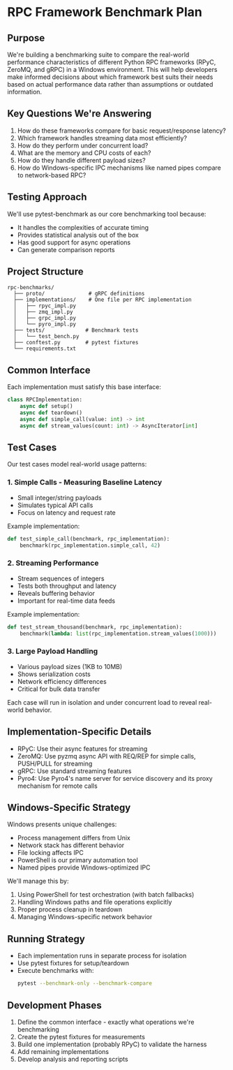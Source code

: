 # RPC Framework Benchmark Plan

## Purpose
We're building a benchmarking suite to compare the real-world performance characteristics of different Python RPC frameworks (RPyC, ZeroMQ, and gRPC) in a Windows environment. This will help developers make informed decisions about which framework best suits their needs based on actual performance data rather than assumptions or outdated information.

## Key Questions We're Answering
1. How do these frameworks compare for basic request/response latency?
2. Which framework handles streaming data most efficiently?
3. How do they perform under concurrent load?
4. What are the memory and CPU costs of each?
5. How do they handle different payload sizes?
6. How do Windows-specific IPC mechanisms like named pipes compare to network-based RPC?

## Testing Approach
We'll use pytest-benchmark as our core benchmarking tool because:
- It handles the complexities of accurate timing
- Provides statistical analysis out of the box
- Has good support for async operations
- Can generate comparison reports

## Project Structure
```
rpc-benchmarks/
  ├── proto/              # gRPC definitions
  ├── implementations/    # One file per RPC implementation
  │   ├── rpyc_impl.py
  │   ├── zmq_impl.py
  │   ├── grpc_impl.py
  │   └── pyro_impl.py
  ├── tests/             # Benchmark tests
  │   └── test_bench.py
  ├── conftest.py        # pytest fixtures
  └── requirements.txt
```

## Common Interface
Each implementation must satisfy this base interface:

```python
class RPCImplementation:
    async def setup()
    async def teardown()
    async def simple_call(value: int) -> int
    async def stream_values(count: int) -> AsyncIterator[int]
```

## Test Cases
Our test cases model real-world usage patterns:

### 1. Simple Calls - Measuring Baseline Latency
- Small integer/string payloads
- Simulates typical API calls
- Focus on latency and request rate

Example implementation:
```python
def test_simple_call(benchmark, rpc_implementation):
    benchmark(rpc_implementation.simple_call, 42)
```

### 2. Streaming Performance
- Stream sequences of integers
- Tests both throughput and latency
- Reveals buffering behavior
- Important for real-time data feeds

Example implementation:
```python
def test_stream_thousand(benchmark, rpc_implementation):
    benchmark(lambda: list(rpc_implementation.stream_values(1000)))
```

### 3. Large Payload Handling
- Various payload sizes (1KB to 10MB)
- Shows serialization costs
- Network efficiency differences
- Critical for bulk data transfer

Each case will run in isolation and under concurrent load to reveal real-world behavior.

## Implementation-Specific Details
- RPyC: Use their async features for streaming
- ZeroMQ: Use pyzmq async API with REQ/REP for simple calls, PUSH/PULL for streaming
- gRPC: Use standard streaming features
- Pyro4: Use Pyro4's name server for service discovery and its proxy mechanism for remote calls

## Windows-Specific Strategy
Windows presents unique challenges:
- Process management differs from Unix
- Network stack has different behavior
- File locking affects IPC
- PowerShell is our primary automation tool
- Named pipes provide Windows-optimized IPC

We'll manage this by:
1. Using PowerShell for test orchestration (with batch fallbacks)
2. Handling Windows paths and file operations explicitly
3. Proper process cleanup in teardown
4. Managing Windows-specific network behavior

## Running Strategy
- Each implementation runs in separate process for isolation
- Use pytest fixtures for setup/teardown
- Execute benchmarks with:
  ```bash
  pytest --benchmark-only --benchmark-compare
  ```

## Development Phases
1. Define the common interface - exactly what operations we're benchmarking
2. Create the pytest fixtures for measurements
3. Build one implementation (probably RPyC) to validate the harness
4. Add remaining implementations
5. Develop analysis and reporting scripts

